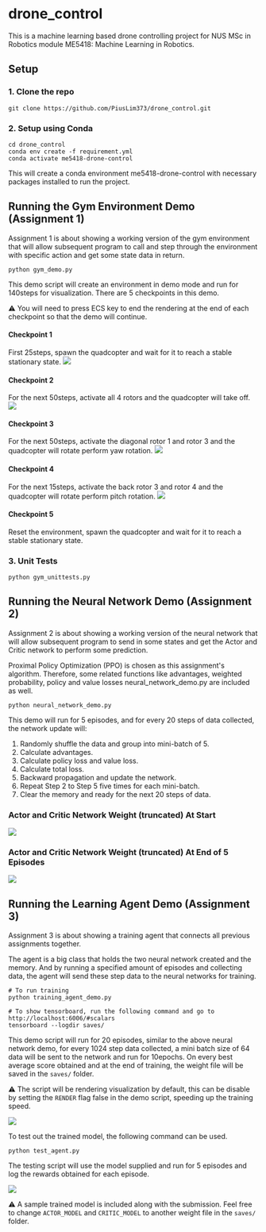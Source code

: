 # drone_control
This is a machine learning based drone controlling project for NUS MSc in Robotics module ME5418: Machine Learning in Robotics.

## Setup
### 1. Clone the repo
```
git clone https://github.com/PiusLim373/drone_control.git
```
### 2. Setup using Conda
```
cd drone_control
conda env create -f requirement.yml
conda activate me5418-drone-control
```
This will create a conda environment me5418-drone-control with necessary packages installed to run the project.

## Running the Gym Environment Demo (Assignment 1)
Assignment 1 is about showing a working version of the gym environment that will allow subsequent program to call and step through the environment with specific action and get some state data in return.
``` 
python gym_demo.py
```
This demo script will create an environment in demo mode and run for 140steps for visualization. There are 5 checkpoints in this demo.

:warning: You will need to press ECS key to end the rendering at the end of each checkpoint so that the demo will continue.

#### Checkpoint 1
First 25steps, spawn the quadcopter and wait for it to reach a stable stationary state.
![](asset/docs/drone_stationary.png)

#### Checkpoint 2
For the next 50steps, activate all 4 rotors and the quadcopter will take off.
![](asset/docs/drone_tookoff.png)

#### Checkpoint 3
For the next 50steps, activate the diagonal rotor 1 and rotor 3 and the quadcopter will rotate perform yaw rotation.
![](asset/docs/drone_yaw_rotation.png)

#### Checkpoint 4
For the next 15steps, activate the back rotor 3 and rotor 4 and the quadcopter will rotate perform pitch rotation.
![](asset/docs/drone_pitch_rotation.png)

#### Checkpoint 5
Reset the environment, spawn the quadcopter and wait for it to reach a stable stationary state.

### 3. Unit Tests
```
python gym_unittests.py
```


## Running the Neural Network Demo (Assignment 2) 
Assignment 2 is about showing a working version of the neural network that will allow subsequent program to send in some states and get the Actor and Critic network to perform some prediction.

Proximal Policy Optimization (PPO) is chosen as this assignment's algorithm. Therefore, some related functions like advantages, weighted probability, policy and value losses neural_network_demo.py are included as well.  
``` 
python neural_network_demo.py
```
This demo will run for 5 episodes, and for every 20 steps of data collected, the network update will:
1. Randomly shuffle the data and group into mini-batch of 5.
2. Calculate advantages.
3. Calculate policy loss and value loss.
4. Calculate total loss.
5. Backward propagation and update the network.
6. Repeat Step 2 to Step 5 five times for each mini-batch.
7. Clear the memory and ready for the next 20 steps of data.

### Actor and Critic Network Weight (truncated) At Start
![](asset/docs/actor_critic_weight_start.png)

### Actor and Critic Network Weight (truncated) At End of 5 Episodes
![](asset/docs/actor_critic_weight_end.png)

## Running the Learning Agent Demo (Assignment 3) 
Assignment 3 is about showing a training agent that connects all previous assignments together.

The agent is a big class that holds the two neural network created and the memory. And by running a specified amount of episodes and collecting data, the agent will send these step data to the neural networks for training.  
``` 
# To run training
python training_agent_demo.py

# To show tensorboard, run the following command and go to http://localhost:6006/#scalars
tensorboard --logdir saves/ 
```
This demo script will run for 20 episodes, similar to the above neural network demo, for every 1024 step data collected, a mini batch size of 64 data will be sent to the network and run for 10epochs. On every best average score obtained and at the end of training, the weight file will be saved in the `saves/` folder.

:warning: The script will be rendering visualization by default, this can be disable by setting the `RENDER` flag false in the demo script, speeding up the training speed.

![](asset/docs/training_agent_output.png)


To test out the trained model, the following command can be used. 
```
python test_agent.py
```
The testing script will use the model supplied and run for 5 episodes and log the rewards obtained for each episode.

![](asset/docs/testing_agent_output.png)

:warning: A sample trained model is included along with the submission. Feel free to change `ACTOR_MODEL` and `CRITIC_MODEL` to another weight file in the `saves/` folder.
